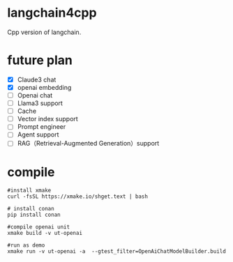 # langchain4cpp
Cpp version of langchain.

# future plan
  - [x]  Claude3 chat
  - [x]  openai embedding 
  - [ ]  Openai chat
  - [ ]  Llama3 support 
  - [ ]  Cache
  - [ ]  Vector index support
  - [ ]  Prompt engineer
  - [ ]  Agent support
  - [ ]  RAG（Retrieval-Augmented Generation）support
  
# compile

```
#install xmake  
curl -fsSL https://xmake.io/shget.text | bash

# install conan
pip install conan

#compile openai unit 
xmake build -v ut-openai

#run as demo
xmake run -v ut-openai -a  --gtest_filter=OpenAiChatModelBuilder.build
```